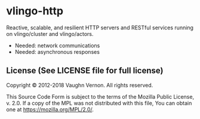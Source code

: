 # vlingo-http
Reactive, scalable, and resilient HTTP servers and RESTful services running on vlingo/cluster and vlingo/actors.

- Needed: network communications
- Needed: asynchronous responses

License (See LICENSE file for full license)
-------------------------------------------
Copyright © 2012-2018 Vaughn Vernon. All rights reserved.

This Source Code Form is subject to the terms of the
Mozilla Public License, v. 2.0. If a copy of the MPL
was not distributed with this file, You can obtain
one at https://mozilla.org/MPL/2.0/.
